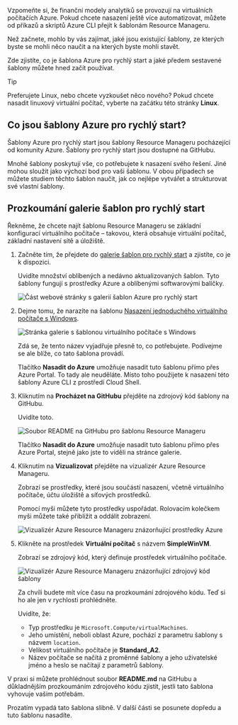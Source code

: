 Vzpomeňte si, že finanční modely analytiků se provozují na virtuálních počítačích Azure. Pokud chcete nasazení ještě více automatizovat, můžete od příkazů a skriptů Azure CLI přejít k šablonám Resource Manageru.

Než začnete, mohlo by vás zajímat, jaké jsou existující šablony, ze kterých byste se mohli něco naučit a na kterých byste mohli stavět.

Zde zjistíte, co je šablona Azure pro rychlý start a jaké předem sestavené šablony můžete hned začít používat.

> [!TIP]
> Preferujete Linux, nebo chcete vyzkoušet něco nového? Pokud chcete nasadit linuxový virtuální počítač, vyberte na začátku této stránky **Linux**.

## <a name="what-are-azure-quickstart-templates"></a>Co jsou šablony Azure pro rychlý start?

Šablony Azure pro rychlý start jsou šablony Resource Manageru pocházející od komunity Azure. Šablony pro rychlý start jsou dostupné na GitHubu.

Mnohé šablony poskytují vše, co potřebujete k nasazení svého řešení. Jiné mohou sloužit jako výchozí bod pro vaši šablonu. V obou případech se můžete studiem těchto šablon naučit, jak co nejlépe vytvářet a strukturovat své vlastní šablony.

## <a name="discover-whats-on-the-quickstart-template-gallery"></a>Prozkoumání galerie šablon pro rychlý start

Řekněme, že chcete najít šablonu Resource Manageru se základní konfigurací virtuálního počítače &ndash; takovou, která obsahuje virtuální počítač, základní nastavení sítě a úložiště.

1. Začněte tím, že přejdete do [galerie šablon pro rychlý start](https://azure.microsoft.com/resources/templates?azure-portal=true) a zjistíte, co je k dispozici.

    Uvidíte množství oblíbených a nedávno aktualizovaných šablon. Tyto šablony fungují s prostředky Azure a oblíbenými softwarovými balíčky.

    ![Část webové stránky s galerií šablon Azure pro rychlý start](../../media/3-gallery-homepage.png)

1. Dejme tomu, že narazíte na šablonu [Nasazení jednoduchého virtuálního počítače s Windows](https://azure.microsoft.com/resources/templates/101-vm-simple-windows?azure-portal=true).

    ![Stránka galerie s šablonou virtuálního počítače s Windows](../../media/3-gallery-page-windows.png)

    Zdá se, že tento název vyjadřuje přesně to, co potřebujete. Podívejme se ale blíže, co tato šablona provádí.

    Tlačítko **Nasadit do Azure** umožňuje nasadit tuto šablonu přímo přes Azure Portal. To tady ale neuděláte. Místo toho použijete k nasazení této šablony Azure CLI z prostředí Cloud Shell.

1. Kliknutím na **Procházet na GitHubu** přejděte na zdrojový kód šablony na GitHubu.

    Uvidíte toto.

    ![Soubor README na GitHubu pro šablonu Resource Manageru](../../media/3-github-page-windows.png)

    Tlačítko **Nasadit do Azure** umožňuje nasadit tuto šablonu přímo přes Azure Portal, stejně jako jste to viděli na stránce galerie.

1. Kliknutím na **Vizualizovat** přejděte na vizualizér Azure Resource Manageru.

    Zobrazí se prostředky, které jsou součástí nasazení, včetně virtuálního počítače, účtu úložiště a síťových prostředků.

    Pomocí myši můžete tyto prostředky uspořádat. Rolovacím kolečkem myši můžete také přiblížit a oddálit zobrazení.

    ![Vizualizér Azure Resource Manageru znázorňující prostředky Azure](../../media/3-armviz-windows.png)

1. Klikněte na prostředek **Virtuální počítač** s názvem **SimpleWinVM**.

    Zobrazí se zdrojový kód, který definuje prostředek virtuálního počítače.

    ![Vizualizér Azure Resource Manageru znázorňující zdrojový kód šablony](../../media/3-armviz-vm-windows.png)

    Za chvíli budete mít více času na prozkoumání zdrojového kódu. Teď si ho ale jen v rychlosti prohlédněte.

    Uvidíte, že:

    * Typ prostředku je `Microsoft.Compute/virtualMachines`.
    * Jeho umístění, neboli oblast Azure, pochází z parametru šablony s názvem `location`.
    * Velikost virtuálního počítače je **Standard_A2**.
    * Název počítače se načítá z proměnné šablony a jeho uživatelské jméno a heslo se načítají z parametrů šablony.

V praxi si můžete prohlédnout soubor **README.md** na GitHubu a důkladnějším prozkoumáním zdrojového kódu zjistit, jestli tato šablona vyhovuje vašim potřebám.

Prozatím vypadá tato šablona slibně. V další části se posunete dopředu a tuto šablonu nasadíte.
